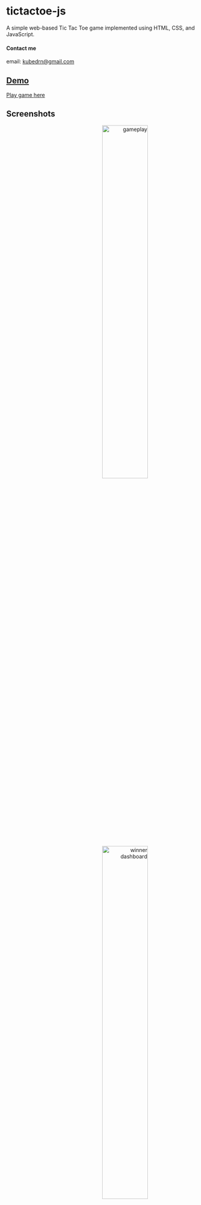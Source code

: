 # tictactoe-js
A simple web-based Tic Tac Toe game implemented using HTML, CSS, and JavaScript.

#### Contact me
email: [kubedrn@gmail.com](mailto:kubedrn@gmail.com)<br>
<a href="https://www.linkedin.com/in/ubed9">
  <!-- <img align="left" alt="Ubed's LinkedIN" width="22px" src="https://upload.wikimedia.org/wikipedia/commons/8/81/LinkedIn_icon.svg" /><br> -->

## Demo
Play game [here](https://65ae51a07077ff276e4d9826--deluxe-licorice-d069b8.netlify.app/)

## Screenshots

<p align="right" width="100%">
  <img src="https://github.com/ubednama/tictactoe-js/assets/61332446/08a06a65-3ba6-4b30-b58c-9e6109bab482" alt="gameplay" style= "width: 49%; display:block; 
    float:none; 
    margin-left:auto;
    margin-right:auto;"  />
  <img src="https://github.com/ubednama/tictactoe-js/assets/61332446/38453222-d13e-4a60-8b4c-f2778eaa7289" alt="winner dashboard" style= "width: 49%; display:block; 
    float:none; 
    margin-left:auto;
    margin-right:auto;"  />
</p>


## Features

- Two-player mode for local multiplayer
- Responsive design for various screen sizes

## To DO
- ~~Add Random Quotes at bottom~~ (✅Done)
- Add Computer vs Human mode

## Contributing
If you'd like to contribute to this project, please follow these steps:

- Fork the repository.
- Create a new branch for your feature.
- Make your changes and commit them.
- Push to the branch.
- Submit a pull request.
